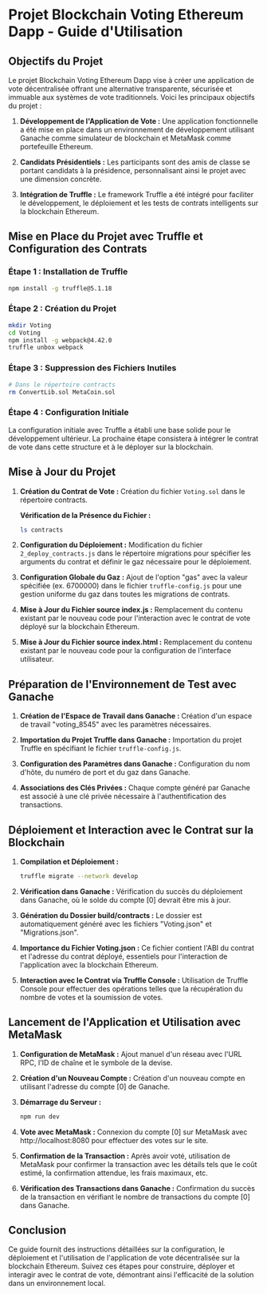 # Projet Blockchain Voting Ethereum Dapp - Guide d'Utilisation

## Objectifs du Projet
Le projet Blockchain Voting Ethereum Dapp vise à créer une application de vote décentralisée offrant une alternative transparente, sécurisée et immuable aux systèmes de vote traditionnels. Voici les principaux objectifs du projet :

1. **Développement de l'Application de Vote :** Une application fonctionnelle a été mise en place dans un environnement de développement utilisant Ganache comme simulateur de blockchain et MetaMask comme portefeuille Ethereum.

2. **Candidats Présidentiels :** Les participants sont des amis de classe se portant candidats à la présidence, personnalisant ainsi le projet avec une dimension concrète.

3. **Intégration de Truffle :** Le framework Truffle a été intégré pour faciliter le développement, le déploiement et les tests de contrats intelligents sur la blockchain Ethereum.

## Mise en Place du Projet avec Truffle et Configuration des Contrats
### Étape 1 : Installation de Truffle
```bash
npm install -g truffle@5.1.18
```

### Étape 2 : Création du Projet
```bash
mkdir Voting
cd Voting
npm install -g webpack@4.42.0
truffle unbox webpack
```

### Étape 3 : Suppression des Fichiers Inutiles
```bash
# Dans le répertoire contracts
rm ConvertLib.sol MetaCoin.sol
```

### Étape 4 : Configuration Initiale
La configuration initiale avec Truffle a établi une base solide pour le développement ultérieur. La prochaine étape consistera à intégrer le contrat de vote dans cette structure et à le déployer sur la blockchain.

## Mise à Jour du Projet

1. **Création du Contrat de Vote :** Création du fichier `Voting.sol` dans le répertoire contracts.

    **Vérification de la Présence du Fichier :**
    ```bash
    ls contracts
    ```

2. **Configuration du Déploiement :** Modification du fichier `2_deploy_contracts.js` dans le répertoire migrations pour spécifier les arguments du contrat et définir le gaz nécessaire pour le déploiement.

3. **Configuration Globale du Gaz :** Ajout de l'option "gas" avec la valeur spécifiée (ex. 6700000) dans le fichier `truffle-config.js` pour une gestion uniforme du gaz dans toutes les migrations de contrats.

4. **Mise à Jour du Fichier source index.js :** Remplacement du contenu existant par le nouveau code pour l'interaction avec le contrat de vote déployé sur la blockchain Ethereum.

5. **Mise à Jour du Fichier source index.html :** Remplacement du contenu existant par le nouveau code pour la configuration de l'interface utilisateur.

## Préparation de l'Environnement de Test avec Ganache

1. **Création de l'Espace de Travail dans Ganache :** Création d'un espace de travail "voting_8545" avec les paramètres nécessaires.

2. **Importation du Projet Truffle dans Ganache :** Importation du projet Truffle en spécifiant le fichier `truffle-config.js`.

3. **Configuration des Paramètres dans Ganache :** Configuration du nom d'hôte, du numéro de port et du gaz dans Ganache.

4. **Associations des Clés Privées :** Chaque compte généré par Ganache est associé à une clé privée nécessaire à l'authentification des transactions.

## Déploiement et Interaction avec le Contrat sur la Blockchain

1. **Compilation et Déploiement :**
   ```bash
   truffle migrate --network develop

2. **Vérification dans Ganache :** Vérification du succès du déploiement dans Ganache, où le solde du compte [0] devrait être mis à jour.

3. **Génération du Dossier build/contracts :** Le dossier est automatiquement généré avec les fichiers "Voting.json" et "Migrations.json".

4. **Importance du Fichier Voting.json :** Ce fichier contient l'ABI du contrat et l'adresse du contrat déployé, essentiels pour l'interaction de l'application avec la blockchain Ethereum.

5. **Interaction avec le Contrat via Truffle Console :** Utilisation de Truffle Console pour effectuer des opérations telles que la récupération du nombre de votes et la soumission de votes.

## Lancement de l'Application et Utilisation avec MetaMask

1. **Configuration de MetaMask :** Ajout manuel d'un réseau avec l'URL RPC, l'ID de chaîne et le symbole de la devise.

2. **Création d'un Nouveau Compte :** Création d'un nouveau compte en utilisant l'adresse du compte [0] de Ganache.

3. **Démarrage du Serveur :**
    ```bash
    npm run dev
    ```

4. **Vote avec MetaMask :** Connexion du compte [0] sur MetaMask avec http://localhost:8080 pour effectuer des votes sur le site.

5. **Confirmation de la Transaction :** Après avoir voté, utilisation de MetaMask pour confirmer la transaction avec les détails tels que le coût estimé, la confirmation attendue, les frais maximaux, etc.

6. **Vérification des Transactions dans Ganache :** Confirmation du succès de la transaction en vérifiant le nombre de transactions du compte [0] dans Ganache.

## Conclusion
Ce guide fournit des instructions détaillées sur la configuration, le déploiement et l'utilisation de l'application de vote décentralisée sur la blockchain Ethereum. Suivez ces étapes pour construire, déployer et interagir avec le contrat de vote, démontrant ainsi l'efficacité de la solution dans un environnement local.





